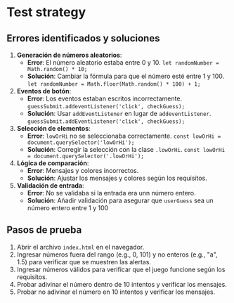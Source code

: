# Test strategy

## Errores identificados y soluciones

1. **Generación de números aleatorios**:
   - **Error**: El número aleatorio estaba entre 0 y 10. `let randomNumber = Math.random() * 10;`
   - **Solución**: Cambiar la fórmula para que el número esté entre 1 y 100. `let randomNumber = Math.floor(Math.random() * 100) + 1;`
2. **Eventos de botón**:
   - **Error**: Los eventos estaban escritos incorrectamente. `guessSubmit.addeventListener('click', checkGuess);`
   - **Solución**: Usar `addEventListener` en lugar de `addeventListener`. `guessSubmit.addEventListener('click', checkGuess);`
3. **Selección de elementos**:
   - **Error**: `lowOrHi` no se seleccionaba correctamente. `const lowOrHi = document.querySelector('lowOrHi');`
   - **Solución**: Corregir la selección con la clase `.lowOrHi`. `const lowOrHi = document.querySelector('.lowOrHi');`
4. **Lógica de comparación**:
   - **Error**: Mensajes y colores incorrectos.
   - **Solución**: Ajustar los mensajes y colores según los requisitos.
5. **Validación de entrada**:
   - **Error**: No se validaba si la entrada era unn número entero.
   - **Solución**: Añadir validación para asegurar que `userGuess` sea un número entero entre 1 y 100

## Pasos de prueba

1. Abrir el archivo `index.html` en el navegador.
2. Ingresar números fuera del rango (e.g., 0, 101) y no enteros (e.g., "a", 1.5) para verificar que se muestren las alertas.
3. Ingresar números válidos para verificar que el juego funcione según los requisitos.
4. Probar adivinar el número dentro de 10 intentos y verificar los mensajes.
5. Probar no adivinar el número en 10 intentos y verificar los mensajes.
